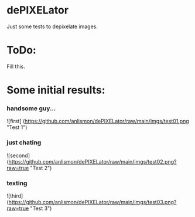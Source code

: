 # dePIXELator

Just some tests to depixelate images.

# ToDo:
Fill this.

# Some initial results:

### handsome guy...
![first] (https://github.com/anlismon/dePIXELator/raw/main/imgs/test01.png "Test 1")

### just chating
![second] (https://github.com/anlismon/dePIXELator/raw/main/imgs/test02.png?raw=true "Test 2")

### texting
![third] (https://github.com/anlismon/dePIXELator/raw/main/imgs/test03.png?raw=true "Test 3")
